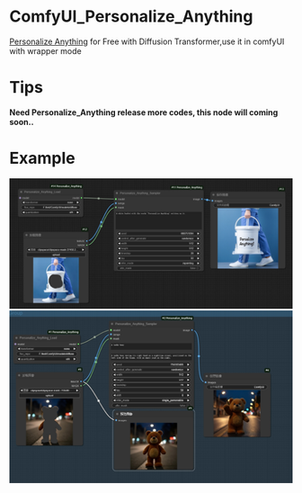 # ComfyUI_Personalize_Anything
[Personalize Anything](https://github.com/fenghora/personalize-anything) for Free with Diffusion Transformer,use it in comfyUI with wrapper mode

# Tips
**Need Personalize_Anything release more codes, this node will coming soon..**

# Example
![](https://github.com/smthemex/ComfyUI_Personalize_Anything/blob/main/example.png)
![](https://github.com/smthemex/ComfyUI_Personalize_Anything/blob/main/example_single.png)

